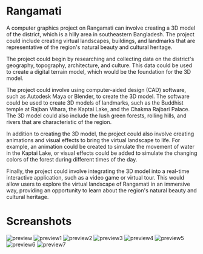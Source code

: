 # Rangamati
A computer graphics project on Rangamati can involve creating a 3D model of the district, which is a hilly area in southeastern Bangladesh. The project could include creating virtual landscapes, buildings, and landmarks that are representative of the region's natural beauty and cultural heritage.

The project could begin by researching and collecting data on the district's geography, topography, architecture, and culture. This data could be used to create a digital terrain model, which would be the foundation for the 3D model.

The project could involve using computer-aided design (CAD) software, such as Autodesk Maya or Blender, to create the 3D model. The software could be used to create 3D models of landmarks, such as the Buddhist temple at Rajban Vihara, the Kaptai Lake, and the Chakma Rajbari Palace. The 3D model could also include the lush green forests, rolling hills, and rivers that are characteristic of the region.

In addition to creating the 3D model, the project could also involve creating animations and visual effects to bring the virtual landscape to life. For example, an animation could be created to simulate the movement of water in the Kaptai Lake, or visual effects could be added to simulate the changing colors of the forest during different times of the day.

Finally, the project could involve integrating the 3D model into a real-time interactive application, such as a video game or virtual tour. This would allow users to explore the virtual landscape of Rangamati in an immersive way, providing an opportunity to learn about the region's natural beauty and cultural heritage.


# Screanshots
![preview](https://user-images.githubusercontent.com/77823025/235451923-449eb08e-5295-426e-ae62-6b54f4fa32f0.png)
![preview1](https://user-images.githubusercontent.com/77823025/235451936-1b1bee3d-6743-4107-a171-cbc48be8a2ea.png)
![preview2](https://user-images.githubusercontent.com/77823025/235451379-9b1fd382-c580-490e-b7b8-72f07300ff6f.png)
![preview3](https://user-images.githubusercontent.com/77823025/235451391-df20605c-2ae7-4067-8ef6-87fd8fa9b138.png)
![preview4](https://user-images.githubusercontent.com/77823025/235451403-6d0a501f-bf77-45f7-a46e-53ae6c422cf6.png)
![preview5](https://user-images.githubusercontent.com/77823025/235451416-e12628fd-d8f2-4e95-8768-a1480266b83c.png)
![preview6](https://user-images.githubusercontent.com/77823025/235451424-2a122e52-1a1f-447e-847f-aa13ec3fcbfa.png)
![preview7](https://user-images.githubusercontent.com/77823025/235451290-b784c63b-d0ce-40dd-8a48-3dd0f0b3c702.png)
